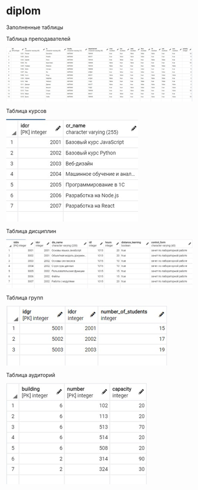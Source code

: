 # diplom
Заполненные таблицы

Таблица преподавателей

![alt text](https://github.com/maslichko/diplom/blob/main/images/lec.jpg?raw=true)

Таблица курсов

![alt text](https://github.com/maslichko/diplom/blob/main/images/courses.jpg?raw=true)

Таблица дисциплин

![alt text](https://github.com/maslichko/diplom/blob/main/images/disc.jpg?raw=true)

Таблица групп

![alt text](https://github.com/maslichko/diplom/blob/main/images/groups.jpg?raw=true)

Таблица аудиторий

![alt text](https://github.com/maslichko/diplom/blob/main/images/audience.jpg?raw=true)
